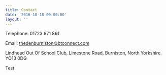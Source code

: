 ```yaml
---
title: Contact
date: '2016-10-18 00:00:00'
layout: ''
---
```

Telephone: 01723 871 861

Email: [thedenburniston@btconnect.com](mailto:thedenburniston@btconnect.com)

Lindhead Out Of School Club,
Limestone Road, Burniston,
North Yorkshire. YO13 0DG

Test